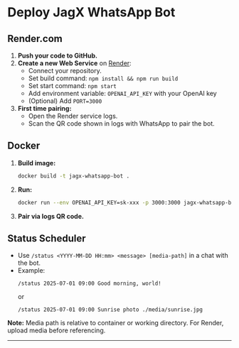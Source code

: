 # Deploy JagX WhatsApp Bot

## Render.com

1. **Push your code to GitHub.**
2. **Create a new Web Service** on [Render](https://dashboard.render.com/):
   - Connect your repository.
   - Set build command: `npm install && npm run build`
   - Set start command: `npm start`
   - Add environment variable: `OPENAI_API_KEY` with your OpenAI key
   - (Optional) Add `PORT=3000`
3. **First time pairing:**
   - Open the Render service logs.
   - Scan the QR code shown in logs with WhatsApp to pair the bot.

## Docker

1. **Build image:**
   ```bash
   docker build -t jagx-whatsapp-bot .
   ```
2. **Run:**
   ```bash
   docker run --env OPENAI_API_KEY=sk-xxx -p 3000:3000 jagx-whatsapp-bot
   ```
3. **Pair via logs QR code.**

## Status Scheduler

- Use `/status <YYYY-MM-DD HH:mm> <message> [media-path]` in a chat with the bot.
- Example:
  ```
  /status 2025-07-01 09:00 Good morning, world!
  ```
  or
  ```
  /status 2025-07-01 09:00 Sunrise photo ./media/sunrise.jpg
  ```

**Note:** Media path is relative to container or working directory. For Render, upload media before referencing.

---
